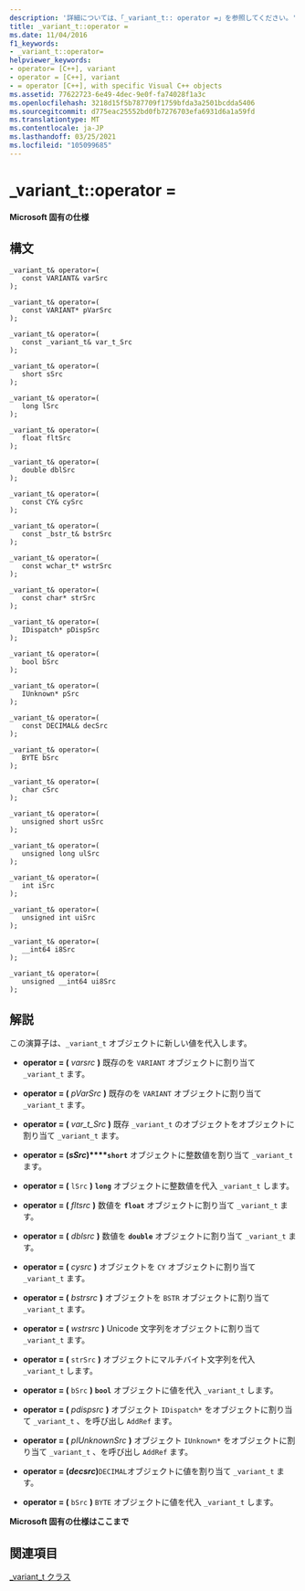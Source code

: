 ```yaml
---
description: '詳細については、「_variant_t:: operator =」を参照してください。'
title: _variant_t::operator =
ms.date: 11/04/2016
f1_keywords:
- _variant_t::operator=
helpviewer_keywords:
- operator= [C++], variant
- operator = [C++], variant
- = operator [C++], with specific Visual C++ objects
ms.assetid: 77622723-6e49-4dec-9e0f-fa74028f1a3c
ms.openlocfilehash: 3218d15f5b787709f1759bfda3a2501bcdda5406
ms.sourcegitcommit: d775eac25552bd0fb7276703efa6931d6a1a59fd
ms.translationtype: MT
ms.contentlocale: ja-JP
ms.lasthandoff: 03/25/2021
ms.locfileid: "105099685"
---
```

# <a name="_variant_toperator-"></a>_variant_t::operator =

**Microsoft 固有の仕様**

## <a name="syntax"></a>構文

```
_variant_t& operator=(
   const VARIANT& varSrc
);

_variant_t& operator=(
   const VARIANT* pVarSrc
);

_variant_t& operator=(
   const _variant_t& var_t_Src
);

_variant_t& operator=(
   short sSrc
);

_variant_t& operator=(
   long lSrc
);

_variant_t& operator=(
   float fltSrc
);

_variant_t& operator=(
   double dblSrc
);

_variant_t& operator=(
   const CY& cySrc
);

_variant_t& operator=(
   const _bstr_t& bstrSrc
);

_variant_t& operator=(
   const wchar_t* wstrSrc
);

_variant_t& operator=(
   const char* strSrc
);

_variant_t& operator=(
   IDispatch* pDispSrc
);

_variant_t& operator=(
   bool bSrc
);

_variant_t& operator=(
   IUnknown* pSrc
);

_variant_t& operator=(
   const DECIMAL& decSrc
);

_variant_t& operator=(
   BYTE bSrc
);

_variant_t& operator=(
   char cSrc
);

_variant_t& operator=(
   unsigned short usSrc
);

_variant_t& operator=(
   unsigned long ulSrc
);

_variant_t& operator=(
   int iSrc
);

_variant_t& operator=(
   unsigned int uiSrc
);

_variant_t& operator=(
   __int64 i8Src
);

_variant_t& operator=(
   unsigned __int64 ui8Src
);
```

## <a name="remarks"></a>解説

この演算子は、`_variant_t` オブジェクトに新しい値を代入します。

- **operator = (**  *varsrc*  **)** 既存のを `VARIANT` オブジェクトに割り当て `_variant_t` ます。

- **operator = (**  *pVarSrc*  **)** 既存のを `VARIANT` オブジェクトに割り当て `_variant_t` ます。

- **operator = (**  *var_t_Src*  **)** 既存 `_variant_t` のオブジェクトをオブジェクトに割り当て `_variant_t` ます。

- **operator = (***sSrc***)****`short`** オブジェクトに整数値を割り当て `_variant_t` ます。    

- **operator = (** `lSrc` **)** **`long`** オブジェクトに整数値を代入 `_variant_t` します。    

- **operator = (**  *fltsrc*  **)** 数値を **`float`** オブジェクトに割り当て `_variant_t` ます。

- **operator = (**  *dblsrc*  **)** 数値を **`double`** オブジェクトに割り当て `_variant_t` ます。

- **operator = (**  *cysrc*  **)** オブジェクトを `CY` オブジェクトに割り当て `_variant_t` ます。

- **operator = (**  *bstrsrc*  **)** オブジェクトを `BSTR` オブジェクトに割り当て `_variant_t` ます。

- **operator = (**  *wstrsrc*  **)** Unicode 文字列をオブジェクトに割り当て `_variant_t` ます。

- **operator = (** `strSrc` **)** オブジェクトにマルチバイト文字列を代入 `_variant_t` します。    

- **operator = (** `bSrc` **)** **`bool`** オブジェクトに値を代入 `_variant_t` します。  

- **operator = (**  *pdispsrc*  **)** オブジェクト `IDispatch*` をオブジェクトに割り当て `_variant_t` 、を呼び出し `AddRef` ます。

- **operator = (**  *pIUnknownSrc*  **)** オブジェクト `IUnknown*` をオブジェクトに割り当て `_variant_t` 、を呼び出し `AddRef` ます。

- **operator = (***decsrc***)**`DECIMAL`オブジェクトに値を割り当て `_variant_t` ます。    

- **operator = (** `bSrc` **)** `BYTE` オブジェクトに値を代入 `_variant_t` します。  

**Microsoft 固有の仕様はここまで**

## <a name="see-also"></a>関連項目

[_variant_t クラス](../cpp/variant-t-class.md)
